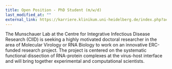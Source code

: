 ```yaml
---
title: Open Position - PhD Student (m/w/d)
last_modified_at: ""
external_link: https://karriere.klinikum.uni-heidelberg.de/index.php?ac=jobad&id=26145
---
```


The Munschauer Lab at the Centre for Integrative Infectious Disease Research (CIID) is seeking a highly motivated doctoral researcher in the area of Molecular Virology or RNA Biology to work on an innovative ERC-funded research project. The project is centered on the systematic functional dissection of RNA-protein complexes at the virus-host interface and will bring together experimental and computational scientists.